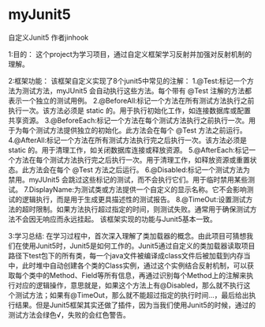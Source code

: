 # myJunit5
自定义Junit5 作者jinhook

1:目的：
  这个project为学习项目，通过自定义框架学习反射并加强对反射机制的理解。
  
2:框架功能：
  该框架自定义实现了8个junit5中常见的注解：
    1.@Test:标记一个方法为测试方法，myJUnit5 会自动执行这些方法。每个带有 @Test 注解的方法都表示一个独立的测试用例。
    2.@BeforeAll:标记一个方法在所有测试方法执行之前执行一次。该方法必须是 static 的。用于执行初始化工作，如连接数据库或配置共享资源。
    3.@BeforeEach:标记一个方法在每个测试方法执行之前执行一次。用于为每个测试方法提供独立的初始化。此方法会在每个 @Test 方法之前运行。
    4.@AfterAll:标记一个方法在所有测试方法执行完之后执行一次。该方法必须是 static 的。用于清理工作，如关闭数据库连接或释放资源。
    5.@AfterEach:标记一个方法在每个测试方法执行完之后执行一次。用于清理工作，如释放资源或重置状态。此方法会在每个 @Test 方法之后运行。
    6.@Disabled:标记一个测试方法为禁用。myJUnit5 会跳过这些标记的测试，而不会执行它们。用于临时禁用某些测试。
    7.DisplayName:为测试类或方法提供一个自定义的显示名称。它不会影响测试的逻辑执行，而是用于生成更具描述性的测试报告。
    8.@TimeOut:设置测试方法的超时限制。如果方法执行超过指定的时间，则测试失败。通常用于确保测试方法不会因无响应而永远挂起。
  该框架实现的功能与Junit5基本一致。
  
3:学习总结:
  在学习过程中，首次深入理解了类加载器的概念。由此项目可猜想我们在使用Junit5时，Junit5是如何工作的。Junit5通过自定义的类加载器读取项目路径下test包下的所有类，每一个java文件被编译成class文件后被加载到内存当中，此时堆中自动创建各个类的Class实例，通过这个实例结合反射机制，可以获取每个类中的Method、Field等所有信息，再通过识别每个Method上的注解来执行对应的逻辑操作，意思就是，如果这个方法上有@Disabled，那么就不执行这个测试方法；如果有@TimeOut，那么就不能超过指定的执行时间...，最后给出执行结果。但是Junit5框架其实还做了插件，因为当我们使用Junit5的时候，通过的测试方法会绿色√，失败的会红色警告。
